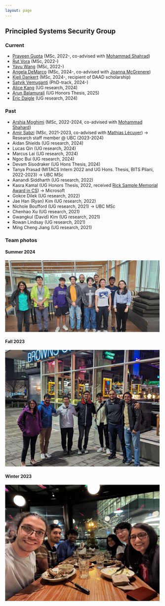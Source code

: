 ```yaml
---
layout: page
---
```


## Principled Systems Security Group

### Current

- [Praveen Gupta](https://pvgupta24.github.io/) (MSc, 2022-, co-advised with [Mohammad Shahrad](https://mshahrad.github.io/))
- [Rut Vora](https://rutvora.com/) (MSc, 2022-)
- [Yayu Wang](https://st-saint.github.io/) (MSc, 2022-)
- [Angela DeMarco]() (MSc, 2024-, co-advised with [Joanna McGrenere](https://www.cs.ubc.ca/~joanna/))
- [Kjell Dankert]() (MSc, 2024-, recipient of DAAD scholarship)
- [Satvik Vemuganti]() (PhD-track, 2024-)
- [Alice Kang](https://www.linkedin.com/in/alicekang0228/) (UG research, 2024)
- [Arun Balamurali](https://www.linkedin.com/in/itsarune/) (UG Honors Thesis, 2025)
- [Eric Daigle](https://www.ericdaigle.ca/pages/about/) (UG research, 2024)


<!--
- [Gargi Mitra](https://gargi-mitra.github.io/website/) (Postdoc, with [Karthik Pattabiraman](https://blogs.ubc.ca/karthik/))
-->

### Past

- [Arshia Moghimi](https://www.linkedin.com/in/arshia-moghimi-3a7a41150/) (MSc, 2022-2024, co-advised with [Mohammad Shahard](https://mshahrad.github.io/))
- [Amir Sabzi](https://amir-sabzi.github.io/) (MSc, 2021-2023, co-advised with [Mathias Lécuyer](https://mathias.lecuyer.me/)) → Research staff member @ UBC (2023-2024)
- Aidan Shields (UG research, 2024)
- Lucas Qin (UG research, 2024)
- Marcus Lai (UG research, 2024)
- Ngoc Bui (UG research, 2024)
- Devam Sisodraker (UG Hons Thesis, 2024)
- Tanya Prasad (MITACS Intern 2022 and UG Hons. Thesis, BITS Pilani, 2022-2023) → UBC MSc
- Aanandi Siddharth (UG research, 2022)
- Kasra Kamal (UG Honors Thesis, 2022, received [Rick Sample Memorial Award in CS](https://www.cs.ubc.ca/award/2022/05/rick-sample-memorial-award-computer-science)) → Microsoft
- Gokce Dilek (UG research, 2022)
- Jae Han (Ryan) Kim (UG research, 2022)
- Nichole Boufford (UG research, 2021) → UBC MSc
- Chenhao Xu (UG research, 2021)
- Gwangkul (David) Kim (UG research, 2021)
- Rowan Lindsay (UG research, 2021)
- Ming Cheng Jiang (UG research, 2021)

### Team photos

#### Summer 2024
<span class="image object">
<img src="imgs/summer2024.jpeg" class="wrap align-center" width=500>
</span>

#### Fall 2023
<span class="image object">
<img src="imgs/group2023.jpg" class="wrap align-center" width=500>
</span>

#### Winter 2023
<span class="image object">
<img src="imgs/winter2023.jpg" class="wrap align-center" width=500>
</span>
